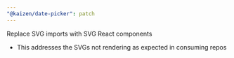 ```yaml
---
"@kaizen/date-picker": patch
---
```


Replace SVG imports with SVG React components
- This addresses the SVGs not rendering as expected in consuming repos